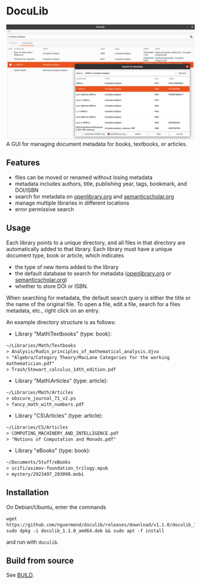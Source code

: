 # DocuLib
![screenshot.png](/icons/screenshot.png)
A GUI for managing document metadata for books, textbooks, or articles.

## Features
* files can be moved or renamed without losing metadata
* metadata includes authors, title, publishing year, tags, bookmark, and DOI/ISBN
* search for metadata on [openlibrary.org](https://openlibrary.org/) and [semanticscholar.org](https://www.semanticscholar.org/)
* manage multiple libraries in different locations
* error permissive search

## Usage
Each library points to a unique directory, and all files in that directory are automatically added to that library. Each library must have a unique document type, book or article, which indicates
* the type of new items added to the library
* the default database to search for metadata ([openlibrary.org](https://openlibrary.org/) or [semanticscholar.org](https://www.semanticscholar.org/))
* whether to store DOI or ISBN.

When searching for metadata, the default search query is either the title or the name of the original file. To open a file, edit a file, search for a files metadata, etc., right click on an entry.

An example directory structure is as follows:
* Library "Math\Textbooks" (type: book):
```
~/Libraries/Math/Textbooks
> Analysis/Rudin_principles_of_mathematical_analysis.djvu
> "Algebra/Category Theory/MacLane Categories for the working mathematician.pdf"
> Trash/Stewart_calculus_14th_edition.pdf
```
* Library "Math\Articles" (type: article):
```
~/Libraries/Math/Articles
> obscure_journal_71_v2.ps
> fancy_math_with_numbers.pdf
```
* Library "CS\Articles" (type: article):
```
~/Libraries/CS/Articles
> COMPUTING_MACHINERY_AND_INTELLIGENCE.pdf
> "Notions of Computation and Monads.pdf"
```
* Library "eBooks" (type: book):
```
~/Documents/Stuff/eBooks
> scifi/asimov-foundation_trilogy.epub
> mystery/2923497_203098.mobi
```

## Installation
On Debian/Ubuntu, enter the commands
```
wget https://github.com/nguermond/doculib/releases/download/v1.1.0/doculib_1.1.0_amd64.deb
sudo dpkg -i doculib_1.1.0_amd64.deb && sudo apt -f install
```
and run with `doculib`.

## Build from source
See [BUILD](./BUILD.md).